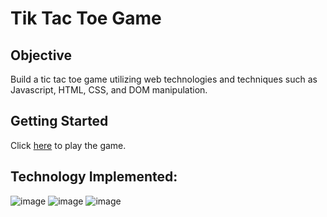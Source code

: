 # Tik Tac Toe Game

## Objective
 Build a tic tac toe game utilizing  web technologies and techniques such as Javascript, HTML, CSS, and DOM manipulation.

## Getting Started
Click [here](https://zmewa079.github.io/tic-tac-toe/) to play the game. 

## Technology Implemented:
![image](https://img.shields.io/badge/HTML5-E34F26?style=for-the-badge&logo=html5&logoColor=white)
![image](https://img.shields.io/badge/CSS3-1572B6?style=for-the-badge&logo=css3&logoColor=white)
![image](https://img.shields.io/badge/JavaScript-323330?style=for-the-badge&logo=javascript&logoColor=F7DF1E)


